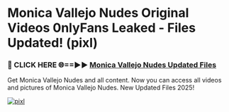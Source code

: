 # Monica Vallejo Nudes Original Videos 0nlyFans Leaked - Files Updated! (pixl)

<h3>🔴 CLICK HERE 🌐==►► <a href="https://tinyurl.com/y5r63du9" rel="nofollow">Monica Vallejo Nudes Updated Files</a></h3>

Get Monica Vallejo Nudes and all content. Now you can access all videos and pictures of Monica Vallejo Nudes. New Updated Files 2025!

[![pixl](https://i.imgur.com/UVo9nyh.gif)](https://tinyurl.com/y5r63du9)